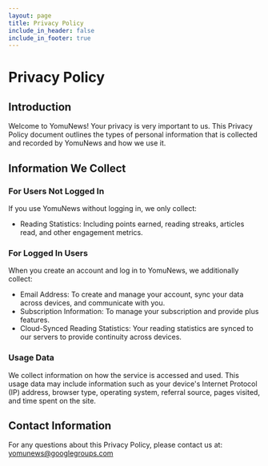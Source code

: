 ```yaml
---
layout: page
title: Privacy Policy
include_in_header: false
include_in_footer: true
---
```


# Privacy Policy

## Introduction
Welcome to YomuNews! Your privacy is very important to us. This Privacy Policy document outlines the types of personal information that is collected and recorded by YomuNews and how we use it.

## Information We Collect

### For Users Not Logged In
If you use YomuNews without logging in, we only collect:
- Reading Statistics: Including points earned, reading streaks, articles read, and other engagement metrics.

### For Logged In Users
When you create an account and log in to YomuNews, we additionally collect:
- Email Address: To create and manage your account, sync your data across devices, and communicate with you.
- Subscription Information: To manage your subscription and provide plus features.
- Cloud-Synced Reading Statistics: Your reading statistics are synced to our servers to provide continuity across devices.

### Usage Data
We collect information on how the service is accessed and used. This usage data may include information such as your device's Internet Protocol (IP) address, browser type, operating system, referral source, pages visited, and time spent on the site.

## Contact Information
For any questions about this Privacy Policy, please contact us at: [yomunews@googlegroups.com](mailto:yomunews@googlegroups.com)